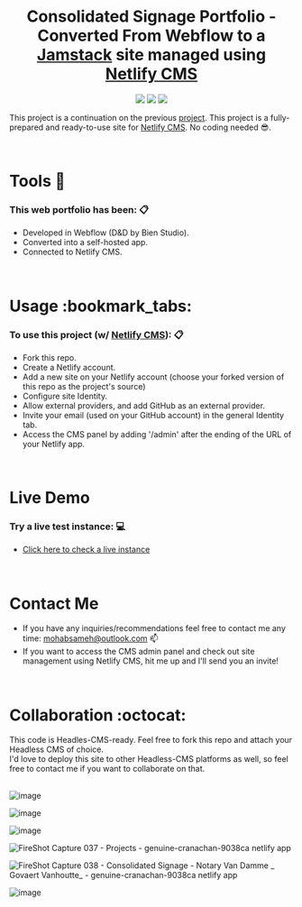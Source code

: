 <center><h1>Consolidated Signage Portfolio - Converted From Webflow to a <a href="https://jamstack.org/">Jamstack</a> site managed using <a href="https://github.com/netlify/netlify-cms">Netlify CMS</a></h1></center>

<p align="center">
  <img src="https://img.shields.io/badge/webflow-%234353FF.svg?&style=for-the-badge&logo=webflow&logoColor=white" /> <img src="https://img.shields.io/badge/netlify-%2300C7B7.svg?&style=for-the-badge&logo=netlify&logoColor=white" /> <img src="https://img.shields.io/badge/jamstack-%23F0047F.svg?&style=for-the-badge&logo=jamstack&logoColor=white" />
</p>

This project is a continuation on the previous <a href="https://github.com/mohab-sameh/webflow-consolidated-signage-portfolio-to-netlify">project</a>. This project is a fully-prepared and ready-to-use site for <a href="https://github.com/netlify/netlify-cms">Netlify CMS</a>. No coding needed :sunglasses:.

<br />
<h1 align='left'>Tools 🔨</h1>

### This web portfolio has been: 📋
- Developed in Webflow (D&D by Bien Studio).
- Converted into a self-hosted app.
- Connected to Netlify CMS.


<br />
<h1 align='left'>Usage :bookmark_tabs:</h1>

### To use this project (w/ <a href="https://github.com/netlify/netlify-cms">Netlify CMS</a>): 📋
- Fork this repo.
- Create a Netlify account.
- Add a new site on your Netlify account (choose your forked version of this repo as the project's source)
- Configure site Identity.
- Allow external providers, and add GitHub as an external provider.
- Invite your email (used on your GitHub account) in the general Identity tab.
- Access the CMS panel by adding '/admin' after the ending of the URL of your Netlify app.



<br />
<h1 align='left'>Live Demo</h1>

### Try a live test instance: 💻
- [Click here to check a live instance](https://genuine-cranachan-9038ca.netlify.app/)


<br />
<h1 align='left'>Contact Me</h1>

- If you have any inquiries/recommendations feel free to contact me any time: mohabsameh@outlook.com 📫
- If you want to access the CMS admin panel and check out site management using Netlify CMS, hit me up and I'll send you an invite!

<br />
<h1 align='left'>Collaboration :octocat:</h1>
This code is Headles-CMS-ready. Feel free to fork this repo and attach your Headless CMS of choice.
<br />
I'd love to deploy this site to other Headless-CMS platforms as well, so feel free to contact me if you want to collaborate on that.

<br />
<br />

![image](https://user-images.githubusercontent.com/37941642/187029371-702214a7-c702-4114-9fe2-0582756e8495.png)

![image](https://user-images.githubusercontent.com/37941642/187029391-45a02690-76d3-4fd3-ba0a-9989e459611a.png)

![image](https://user-images.githubusercontent.com/37941642/187029376-03b16b40-858c-40f6-a176-d88f4119dbea.png)

![FireShot Capture 037 - Projects - genuine-cranachan-9038ca netlify app](https://user-images.githubusercontent.com/37941642/187029398-f0322675-ede1-4994-a18c-1fedc1a6fee9.png)

![FireShot Capture 038 - Consolidated Signage - Notary Van Damme _ Govaert Vanhoutte_ - genuine-cranachan-9038ca netlify app](https://user-images.githubusercontent.com/37941642/187029403-6d95af67-591b-45e8-a217-c338c44713fd.png)

![image](https://user-images.githubusercontent.com/37941642/187029671-6b53e6e6-e4c8-4a22-98c8-c49dbd1522c4.png)

